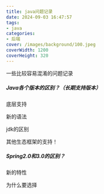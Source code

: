```yaml
---
title: java问题记录
date: 2024-09-03 16:47:57
tags:
- java
categories:
- 后端
cover: /images/background/100.jpeg
coverWidth: 1200
coverHeight: 320
---
```


一些比较容易混淆的问题记录

<!-- more -->

##### Java各个版本的区别？（长期支持版本）

底层支持

新的语法

jdk的区别

其他生态框架的支持！

##### Spring2.0和3.0的区别？

新的特性  

为什么要选择
